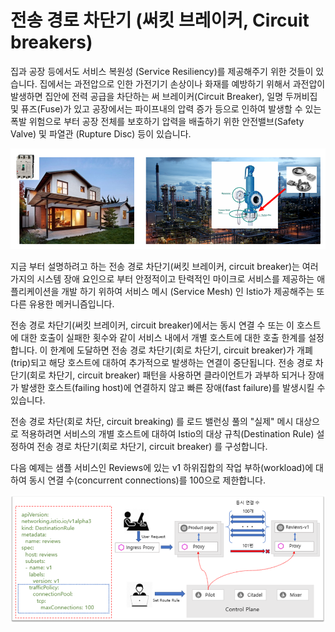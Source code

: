 # 전송 경로 차단기 \(써킷 브레이커, Circuit breakers\)

집과 공장 등에서도 서비스 복원성 \(Service Resiliency\)를 제공해주기 위한 것들이 있습니다. 집에서는 과전압으로 인한 가전기기 손상이나 화재를 예방하기 위해서 과전압이 발생하면 집안에 전력 공급을 차단하는 써 브레이커\(Circuit Breaker\), 일명 두꺼비집 및 퓨즈\(Fuse\)가 있고 공장에서는 파이프내의 압력 증가 등으로 인하여 발생할 수 있는 폭발 위험으로 부터 공장 전체를 보호하기 압력을 배출하기 위한 안전밸브\(Safety Valve\) 및 파열관 \(Rupture Disc\) 등이 있습니다. 

![\(&#xC88C;\) &#xAC00;&#xC815;&#xB0B4;&#xC758; &#xC368;&#xD0B7; &#xBE0C;&#xB808;&#xC774;&#xCEE4;, \(&#xC6B0;\) &#xACF5;&#xC7A5;&#xB0B4;&#xC5D0; &#xC124;&#xCE58;&#xB418;&#xC5B4; &#xC788;&#xB294; &#xC548;&#xC804;&#xBC38;&#xBE0C; &#xBC0F; &#xD30C;&#xC5F4;&#xAD00;](../.gitbook/assets/20200408_203529.png)

지금 부터 설명하려고 하는 전송 경로 차단기\(써킷 브레이커, circuit breaker\)는 여러 가지의 시스템 장애 요인으로 부터 안정적이고 탄력적인 마이크로 서비스를 제공하는 애플리케이션을 개발 하기 위하여 서비스 메시 \(Service Mesh\) 인 Istio가 제공해주는 또 다른 유용한 메커니즘입니다.

전송 경로 차단기\(써킷 브레이커, circuit breaker\)에서는 동시 연결 수 또는 이 호스트에 대한 호출이 실패한 횟수와 같이 서비스 내에서 개별 호스트에 대한 호출 한계를 설정합니다. 이 한계에 도달하면 전송 경로 차단기\(회로 차단기, circuit breaker\)가 개폐\(trip\)되고 해당 호스트에 대하여 추가적으로 발생하는 연결이 중단됩니다. 전송 경로 차단기\(회로 차단기, circuit breaker\) 패턴을 사용하면 클라이언트가 과부하 되거나 장애가 발생한 호스트\(failing host\)에 연결하지 않고 빠른 장애\(fast failure\)를 발생시킬 수 있습니다.

전송 경로 차단\(회로 차단, circuit breaking\) 를 로드 밸런싱 풀의 "실제" 메시 대상으로 적용하려면 서비스의 개별 호스트에 대하여 Istio의 대상 규칙\(Destination Rule\) 설정하여 전송 경로 차단기\(회로 차단기, circuit breaker\) 를 구성합니다.

다음 예제는 샘플 서비스인 Reviews에 있는 v1 하위집합의 작업 부하\(workload\)에 대하여 동시 연결 수\(concurrent connections\)를 100으로 제한합니다.

![\[&#xADF8;&#xB9BC;\] &#xC804;&#xC1A1; &#xACBD;&#xB85C; &#xCC28;&#xB2E8;&#xAE30; \(&#xD68C;&#xB85C; &#xCC28;&#xB2E8;&#xAE30;, Circuit breakers\)](../.gitbook/assets/circuit_breaker_ex.png)

### 


